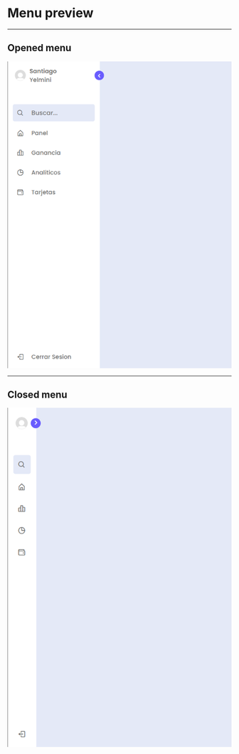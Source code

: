 
<h1>Menu preview</h1>
<hr>
<h2>Opened menu</h2>
<img src="img/preview1.jpg">
<hr>
<h2>Closed menu</h2>
<img src="img/preview2.jpg">